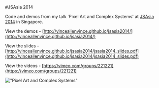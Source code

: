 #JSAsia 2014

Code and demos from my talk 'Pixel Art and Complex Systems' at [JSAsia 2014](http://2014.jsconf.asia) in Singapore.

View the demos - [http://vinceallenvince.github.io/jsasia2014/](http://vinceallenvince.github.io/jsasia2014/)

View the slides - [http://vinceallenvince.github.io/jsasia2014/jsasia2014_slides.pdf](http://vinceallenvince.github.io/jsasia2014/jsasia2014_slides.pdf)

View the videos - [https://vimeo.com/groups/221221](https://vimeo.com/groups/221221)

!["Pixel Art and Complex Systems"](http://vinceallenvince.github.io/jsasia2014/img/title.png)
